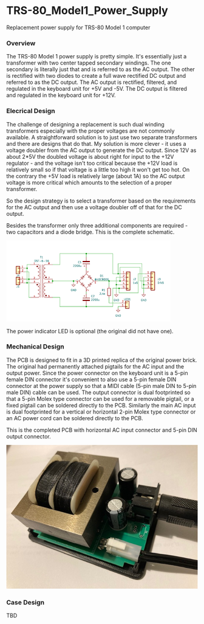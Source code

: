 # TRS-80_Model1_Power_Supply
Replacement power supply for TRS-80 Model 1 computer

### Overview
The TRS-80 Model 1 power supply is pretty simple.  It's essentially just a transformer with two center tapped secondary windings.  The one secondary is literally just that and is referred to as the AC output.  The other is rectified with two diodes to create a full wave rectified DC output and referred to as the DC output.  The AC output is rectified, filtered, and regulated in the keyboard unit for +5V and -5V.  The DC output is filtered and regulated in the keyboard unit for +12V.

### Elecrical Design
The challenge of designing a replacement is such dual winding transformers especially with the proper voltages are not commonly available.  A straightforward solution is to just use two separate transformers and there are designs that do that.  My solution is more clever - it uses a voltage doubler from the AC output to generate the DC output.  Since 12V as about 2*5V the doubled voltage is about right for input to the +12V regulator - and the voltage isn't too critical because the +12V load is relatively small so if that voltage is a little too high it won't get too hot.  On the contrary the +5V load is relatively large (about 1A) so the AC output voltage is more critical which amounts to the selection of a proper transformer.

So the design strategy is to select a transformer based on the requirements for the AC output and then use a voltage doubler off of that for the DC output.

Besides the transformer only three additional components are required - two capacitors and a diode bridge.  This is the complete schematic.

<img src="doc/M1PSX3.gif">

The power indicator LED is optional (the original did not have one).

### Mechanical Design
The PCB is designed to fit in a 3D printed replica of the original power brick.  The original had permanently attached pigtails for the AC input and the output power.  Since the power connector on the keyboard unit is a 5-pin female DIN connector it's convenient to also use a 5-pin female DIN connector at the power supply so that a MIDI cable (5-pin male DIN to 5-pin male DIN) cable can be used.  The output connector is dual footprinted so that a 5-pin Molex type connector can be used for a removable pigtail, or a fixed pigtail can be soldered directly to the PCB.  Similarly the main AC input is dual footprinted for a vertical or horizontal 2-pin Molex type connector or an AC power cord can be soldered directly to the PCB.

This is the completed PCB with horizontal AC input connector and 5-pin DIN output connector.

<img src="doc/M1PSX3.jpg">

### Case Design
TBD
